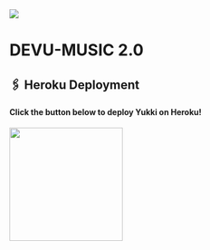 <img src="https://telegra.ph/file/33414d153b7510f4a7a82.jpg"/>

# DEVU-MUSIC 2.0



## 🖇 Heroku Deployment

<h4>Click the button below to deploy Yukki on Heroku!</h4>    
<a href="https://heroku.com/deploy?template=https://github.com/HYPER-AD17/DZ-MUXIC-2.0"><img src="https://img.shields.io/badge/Deploy%20To%20Heroku-blueviolet?style=for-the-badge&logo=heroku" width="200""/></a>
